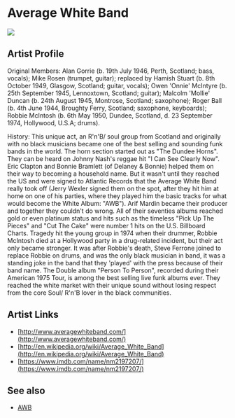# Average White Band

![](../../asssets/artists/Average_White_Band.png)

## Artist Profile

Original Members:
Alan Gorrie (b. 19th July 1946, Perth, Scotland; bass, vocals); Mike Rosen (trumpet, guitar); replaced by Hamish Stuart (b. 8th October 1949, Glasgow, Scotland; guitar, vocals); Owen 'Onnie' McIntyre (b. 25th September 1945, Lennoxtown, Scotland; guitar); Malcolm 'Mollie' Duncan (b. 24th August 1945, Montrose, Scotland; saxophone); Roger Ball (b. 4th June 1944, Broughty Ferry, Scotland; saxophone, keyboards); Robbie McIntosh (b. 6th May 1950, Dundee, Scotland, d. 23 September 1974, Hollywood, U.S.A; drums).

History:
This unique act, an R'n'B/ soul group from Scotland and originally with no black musicians became one of the best selling and sounding funk bands in the world. The horn section started out as "The Dundee Horns". They can be heard on Johnny Nash's reggae hit "I Can See Clearly Now".
Eric Clapton and Bonnie Bramlett (of Delaney & Bonnie) helped them on their way to becoming a household name. But it wasn't until they reached the US and were signed to Atlantic Records that the Average White Band really took off (Jerry Wexler signed them on the spot, after they hit him at home on one of his parties, where they played him the basic tracks for what would become the White Album: "AWB").
Arif Mardin became their producer and together they couldn't do wrong. All of their seventies albums reached gold or even platinum status and hits such as the timeless "Pick Up The Pieces" and "Cut The Cake" were number 1 hits on the U.S. Billboard Charts. 
Tragedy hit the young group in 1974 when their drummer, Robbie McIntosh died at a Hollywood party in a drug-related incident, but their act only became stronger. It was after Robbie's death, Steve Ferrone joined to replace Robbie on drums, and was the only black musician in band, it was a standing joke in the band that they 'played' with the press because of their band name.
The Double album "Person To Person", recorded during their American 1975 Tour, is among the best selling live funk albums ever.
They reached the white market with their unique sound without losing respect from the core Soul/ R'n'B lover in the black communities.

## Artist Links

- [http://www.averagewhiteband.com/](http://www.averagewhiteband.com/)
- [http://en.wikipedia.org/wiki/Average_White_Band](http://en.wikipedia.org/wiki/Average_White_Band)
- [https://www.imdb.com/name/nm2197207/](https://www.imdb.com/name/nm2197207/)


## See also

- [AWB](Average_White_Band-AWB.md)
